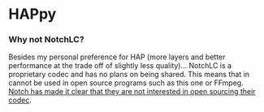# HAPpy
 
### Why not NotchLC?
Besides my personal preference for HAP (more layers and better performance at the trade off of slightly less quality)... NotchLC is a proprietary codec and has no plans on being shared. This means that in cannot be used in open source programs such as this one or FFmpeg. [Notch has made it clear that they are not interested in open sourcing their codec](https://forum.notch.one/t/command-line-encode-utility/851/13).
